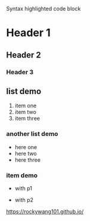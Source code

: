 Syntax highlighted code block

# Header 1
## Header 2
### Header 3

## list demo
1. item one
2. item two
3. item three

### another list demo
* here one
* here two
* here three

### item demo 
* with p1

* with p2




https://rockywang101.github.io/

<a href="http://www.reliablecounter.com" target="_blank"><img src="http://www.reliablecounter.com/count.php?page=rockywang101.github.io/&digit=style/plain/5/&reloads=0" alt="" title="" border="0"></a><br /><a href="http://" target="_blank" style="font-family: Geneva, Arial; font-size: 9px; color: #330010; text-decoration: none;"></a>
